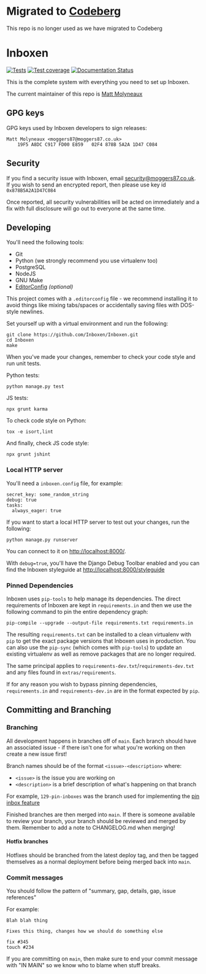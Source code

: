 # Migrated to [Codeberg](https://codeberg.org/Inboxen/Inboxen)

This repo is no longer used as we have migrated to Codeberg

Inboxen
=======

[![Tests](https://github.com/Inboxen/Inboxen/actions/workflows/tests.yml/badge.svg)](https://github.com/Inboxen/Inboxen/actions/workflows/tests.yml)
[![Test coverage](http://codecov.io/github/Inboxen/Inboxen/coverage.svg)](http://codecov.io/github/Inboxen/Inboxen)
[![Documentation Status](https://readthedocs.org/projects/inboxen/badge/?version=latest)](https://inboxen.readthedocs.io/en/latest/?badge=latest)

This is the complete system with everything you need to set up Inboxen.

The current maintainer of this repo is [Matt Molyneaux](https://github.com/moggers87)

GPG keys
--------

GPG keys used by Inboxen developers to sign releases:

```
Matt Molyneaux <moggers87@moggers87.co.uk>
    19F5 A8DC C917 FD00 E859   02F4 878B 5A2A 1D47 C084
```

Security
--------

If you find a security issue with Inboxen, email <security@moggers87.co.uk>. If
you wish to send an encrypted report, then please use key id `0x878B5A2A1D47C084`

Once reported, all security vulnerabilities will be acted on immediately and a
fix with full disclosure will go out to everyone at the same time.

Developing
----------

You'll need the following tools:

* Git
* Python (we strongly recommend you use virtualenv too)
* PostgreSQL
* NodeJS
* GNU Make
* [EditorConfig](http://editorconfig.org/) *(optional)*

This project comes with a `.editorconfig` file - we recommend installing it to
avoid things like mixing tabs/spaces or accidentally saving files with
DOS-style newlines.

Set yourself up with a virtual environment and run the following:

```
git clone https://github.com/Inboxen/Inboxen.git
cd Inboxen
make
```

When you've made your changes, remember to check your code
style and run unit tests.

Python tests:

```
python manage.py test
```

JS tests:

```
npx grunt karma
```

To check code style on Python:

```
tox -e isort,lint
```

And finally, check JS code style:

```
npx grunt jshint
```

### Local HTTP server

You'll need a `inboxen.config` file, for example:

```
secret_key: some_random_string
debug: true
tasks:
  always_eager: true
```

If you want to start a local HTTP server to test out your changes, run the following:

```
python manage.py runserver
```

You can connect to it on <http://localhost:8000/>.

With `debug=true`, you'll have the Django Debug Toolbar enabled and you can
find the Inboxen styleguide at <http://localhost:8000/styleguide>

### Pinned Dependencies

Inboxen uses `pip-tools` to help manage its dependencies. The direct
requirements of Inboxen are kept in `requirements.in` and then we use the
following command to pin the entire dependency graph:

```
pip-compile --upgrade --output-file requirements.txt requirements.in
```

The resulting `requirements.txt` can be installed to a clean virtualenv with
`pip` to get the exact package versions that Inboxen uses in production. You
can also use the `pip-sync` (which comes with `pip-tools`) to update an
existing virtualenv as well as remove packages that are no longer required.

The same principal applies to `requirements-dev.txt`/`requirements-dev.txt` and
any files found in `extras/requirements`.

If for any reason you wish to bypass pinning dependencies, `requirements.in`
and `requirements-dev.in` are in the format expected by `pip`.

Committing and Branching
------------------------

### Branching

All development happens in branches off of `main`. Each branch should have an
associated issue - if there isn't one for what you're working on then create a
new issue first!

Branch names should be of the format `<issue>-<description>` where:

* `<issue>` is the issue you are working on
* `<description>` is a brief description of what's happening on that branch

For example, `129-pin-inboxes` was the branch used for implementing the [pin
inbox feature](https://github.com/Inboxen/Inboxen/issues/129)

Finished branches are then merged into `main`. If there is someone available
to review your branch, your branch should be reviewed and merged by them.
Remember to add a note to CHANGELOG.md when merging!

#### Hotfix branches

Hotfixes should be branched from the latest deploy tag, and then be tagged
themselves as a normal deployment before being merged back into `main`.

### Commit messages

You should follow the pattern of "summary, gap, details, gap, issue references"

For example:

```
Blah blah thing

Fixes this thing, changes how we should do something else

fix #345
touch #234
```

If you are committing on `main`, then make sure to end your commit message
with "IN MAIN" so we know who to blame when stuff breaks.
